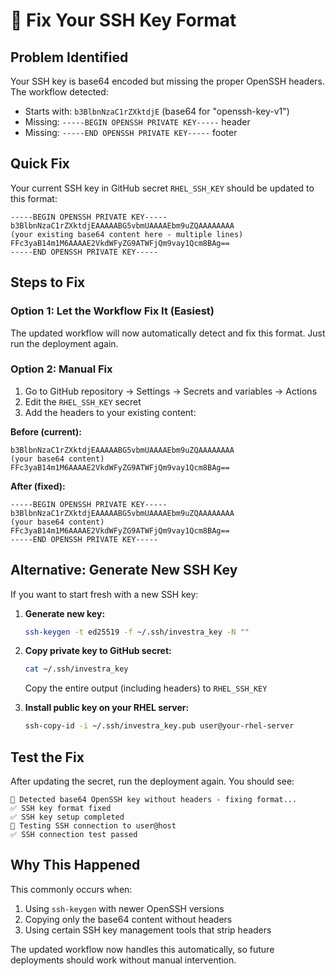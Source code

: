 # 🔧 Fix Your SSH Key Format

## Problem Identified

Your SSH key is base64 encoded but missing the proper OpenSSH headers. The workflow detected:
- Starts with: `b3BlbnNzaC1rZXktdjE` (base64 for "openssh-key-v1")
- Missing: `-----BEGIN OPENSSH PRIVATE KEY-----` header
- Missing: `-----END OPENSSH PRIVATE KEY-----` footer

## Quick Fix

Your current SSH key in GitHub secret `RHEL_SSH_KEY` should be updated to this format:

```
-----BEGIN OPENSSH PRIVATE KEY-----
b3BlbnNzaC1rZXktdjEAAAAABG5vbmUAAAAEbm9uZQAAAAAAAA
(your existing base64 content here - multiple lines)
FFc3yaB14m1M6AAAAE2VkdWFyZG9ATWFjQm9vay1Qcm8BAg==
-----END OPENSSH PRIVATE KEY-----
```

## Steps to Fix

### Option 1: Let the Workflow Fix It (Easiest)
The updated workflow will now automatically detect and fix this format. Just run the deployment again.

### Option 2: Manual Fix
1. Go to GitHub repository → Settings → Secrets and variables → Actions
2. Edit the `RHEL_SSH_KEY` secret
3. Add the headers to your existing content:

**Before (current):**
```
b3BlbnNzaC1rZXktdjEAAAAABG5vbmUAAAAEbm9uZQAAAAAAAA
(your base64 content)
FFc3yaB14m1M6AAAAE2VkdWFyZG9ATWFjQm9vay1Qcm8BAg==
```

**After (fixed):**
```
-----BEGIN OPENSSH PRIVATE KEY-----
b3BlbnNzaC1rZXktdjEAAAAABG5vbmUAAAAEbm9uZQAAAAAAAA
(your base64 content)
FFc3yaB14m1M6AAAAE2VkdWFyZG9ATWFjQm9vay1Qcm8BAg==
-----END OPENSSH PRIVATE KEY-----
```

## Alternative: Generate New SSH Key

If you want to start fresh with a new SSH key:

1. **Generate new key:**
   ```bash
   ssh-keygen -t ed25519 -f ~/.ssh/investra_key -N ""
   ```

2. **Copy private key to GitHub secret:**
   ```bash
   cat ~/.ssh/investra_key
   ```
   Copy the entire output (including headers) to `RHEL_SSH_KEY`

3. **Install public key on your RHEL server:**
   ```bash
   ssh-copy-id -i ~/.ssh/investra_key.pub user@your-rhel-server
   ```

## Test the Fix

After updating the secret, run the deployment again. You should see:
```
🔧 Detected base64 OpenSSH key without headers - fixing format...
✅ SSH key format fixed
✅ SSH key setup completed
🔐 Testing SSH connection to user@host
✅ SSH connection test passed
```

## Why This Happened

This commonly occurs when:
1. Using `ssh-keygen` with newer OpenSSH versions
2. Copying only the base64 content without headers
3. Using certain SSH key management tools that strip headers

The updated workflow now handles this automatically, so future deployments should work without manual intervention.

